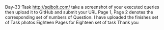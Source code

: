 Day-33-Task
http://sqlbolt.com/ take a screenshot of your executed queries then upload it to GitHub and submit your URL
Page 1, Page 2 denotes the corresponding set of numbers of Question. I have uploaded the finishes set of Task photos
Eighteen Pages for Eighteen set of task
Thank you
